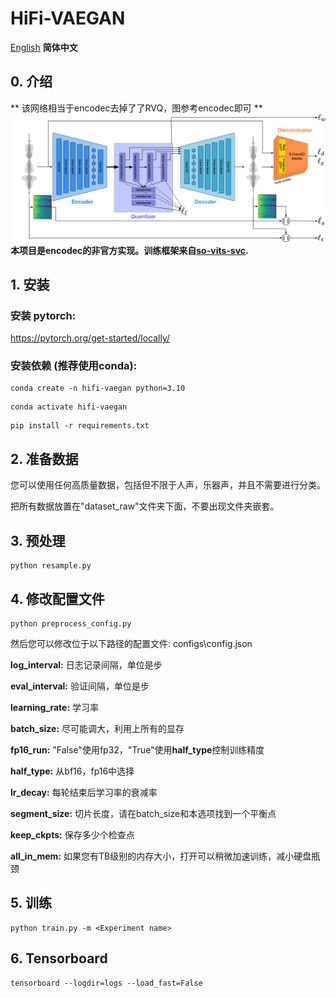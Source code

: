 # HiFi-VAEGAN
[English](README.md)  **简体中文**

## 0. 介绍
** 该网络相当于encodec去掉了了RVQ，图参考encodec即可 **
![Diagram](EnCodec.png)
**本项目是encodec的非官方实现。训练框架来自[so-vits-svc](https://github.com/svc-develop-team/so-vits-svc).**

## 1. 安装

### 安装 pytorch: 

https://pytorch.org/get-started/locally/

### 安装依赖 (推荐使用conda):
```
conda create -n hifi-vaegan python=3.10
```
```
conda activate hifi-vaegan
```
```
pip install -r requirements.txt
```
## 2. 准备数据
您可以使用任何高质量数据，包括但不限于人声，乐器声，并且不需要进行分类。

把所有数据放置在"dataset_raw"文件夹下面，不要出现文件夹嵌套。
## 3. 预处理
```
python resample.py
```
## 4. 修改配置文件
```
python preprocess_config.py
```
然后您可以修改位于以下路径的配置文件: configs\config.json

**log_interval:** 日志记录间隔，单位是步

**eval_interval:** 验证间隔，单位是步

**learning_rate:** 学习率

**batch_size:** 尽可能调大，利用上所有的显存

**fp16_run:** "False"使用fp32，"True"使用**half_type**控制训练精度

**half_type:** 从bf16，fp16中选择

**lr_decay:** 每轮结束后学习率的衰减率

**segment_size:** 切片长度，请在batch_size和本选项找到一个平衡点

**keep_ckpts:** 保存多少个检查点

**all_in_mem:** 如果您有TB级别的内存大小，打开可以稍微加速训练，减小硬盘瓶颈

## 5. 训练
```
python train.py -m <Experiment name>
```
## 6. Tensorboard
```
tensorboard --logdir=logs --load_fast=False
```

